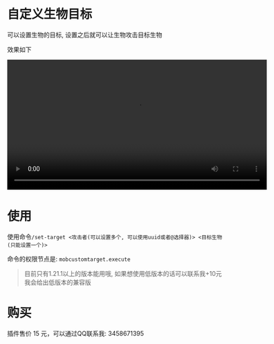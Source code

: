 # 自定义生物目标

可以设置生物的目标, 设置之后就可以让生物攻击目标生物

效果如下

<video controls width="600">
    <source src="https://static.rtast.cn/static/mobcustomtarget-showcase.mp4" type="video/mp4">
</video>

# 使用

使用命令`/set-target <攻击者(可以设置多个, 可以使用uuid或者@选择器)> <目标生物(只能设置一个)>`

命令的权限节点是: `mobcustomtarget.execute`

> 目前只有1.21.1以上的版本能用哦, 如果想使用低版本的话可以联系我+10元我会给出低版本的兼容版

# 购买

插件售价 15 元，可以通过QQ联系我: 3458671395